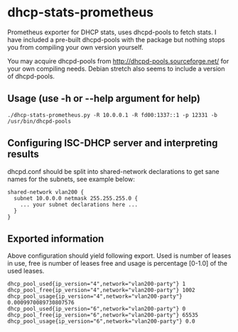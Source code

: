 # dhcp-stats-prometheus
Prometheus exporter for DHCP stats, uses dhcpd-pools to fetch stats. I have included a pre-built dhcpd-pools with the package but nothing stops you from compiling your own version yourself.

You may acquire dhcpd-pools from http://dhcpd-pools.sourceforge.net/ for your own compiling needs. Debian stretch also seems to include a version of dhcpd-pools.

## Usage (use -h or --help argument for help)
```
./dhcp-stats-prometheus.py -R 10.0.0.1 -R fd00:1337::1 -p 12331 -b /usr/bin/dhcpd-pools
```

## Configuring ISC-DHCP server and interpreting results
dhcpd.conf should be split into shared-network declarations to get sane names for the subnets, see example below:
```
shared-network vlan200 {
  subnet 10.0.0.0 netmask 255.255.255.0 {
    ... your subnet declarations here ...
  }
}
```

## Exported information
Above configuration should yield following export. Used is number of leases in use, free is number of leases free and usage is percentage [0-1.0] of the used leases.
```
dhcp_pool_used{ip_version="4",network="vlan200-party"} 1
dhcp_pool_free{ip_version="4",network="vlan200-party"} 1002
dhcp_pool_usage{ip_version="4",network="vlan200-party"} 0.0009970089730807576
dhcp_pool_used{ip_version="6",network="vlan200-party"} 0
dhcp_pool_free{ip_version="6",network="vlan200-party"} 65535
dhcp_pool_usage{ip_version="6",network="vlan200-party"} 0.0
```
